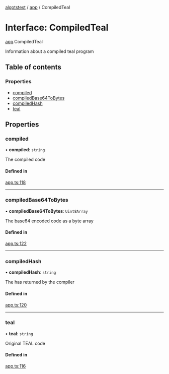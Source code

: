 [algotstest](../README.md) / [app](../modules/app.md) / CompiledTeal

# Interface: CompiledTeal

[app](../modules/app.md).CompiledTeal

Information about a compiled teal program

## Table of contents

### Properties

- [compiled](app.CompiledTeal.md#compiled)
- [compiledBase64ToBytes](app.CompiledTeal.md#compiledbase64tobytes)
- [compiledHash](app.CompiledTeal.md#compiledhash)
- [teal](app.CompiledTeal.md#teal)

## Properties

### compiled

• **compiled**: `string`

The compiled code

#### Defined in

[app.ts:118](https://github.com/algorandfoundation/algokit-utils-ts/blob/4edaa90/src/app.ts#L118)

___

### compiledBase64ToBytes

• **compiledBase64ToBytes**: `Uint8Array`

The base64 encoded code as a byte array

#### Defined in

[app.ts:122](https://github.com/algorandfoundation/algokit-utils-ts/blob/4edaa90/src/app.ts#L122)

___

### compiledHash

• **compiledHash**: `string`

The has returned by the compiler

#### Defined in

[app.ts:120](https://github.com/algorandfoundation/algokit-utils-ts/blob/4edaa90/src/app.ts#L120)

___

### teal

• **teal**: `string`

Original TEAL code

#### Defined in

[app.ts:116](https://github.com/algorandfoundation/algokit-utils-ts/blob/4edaa90/src/app.ts#L116)
